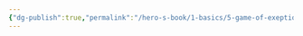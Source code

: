 ```yaml
---
{"dg-publish":true,"permalink":"/hero-s-book/1-basics/5-game-of-exeptions/","dgPassFrontmatter":true}
---
```


